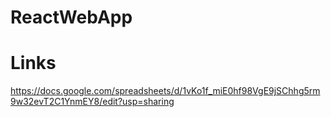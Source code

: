 # ReactWebApp
# Links
https://docs.google.com/spreadsheets/d/1vKo1f_miE0hf98VgE9jSChhg5rm9w32evT2C1YnmEY8/edit?usp=sharing
